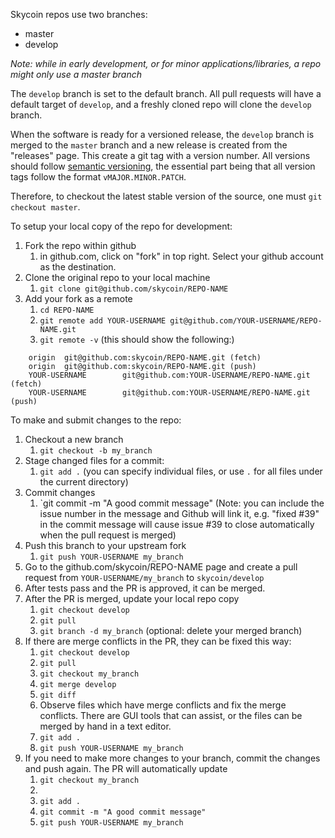 Skycoin repos use two branches:

* master
* develop

*Note: while in early development, or for minor applications/libraries, a repo might only use a master branch*

The `develop` branch is set to the default branch. All pull requests will have a default target of `develop`, and a freshly cloned repo will clone the `develop` branch.

When the software is ready for a versioned release, the `develop` branch is merged to the `master` branch and a new release is created from the "releases" page. This create a git tag with a version number. All versions should follow [semantic versioning](https://semver.org), the essential part being that all version tags follow the format `vMAJOR.MINOR.PATCH`.

Therefore, to checkout the latest stable version of the source, one must `git checkout master`.

To setup your local copy of the repo for development:

1. Fork the repo within github			
    1. in github.com, click on "fork" in top right. Select your github account as the destination.
1. Clone the original repo to your local machine
    1. `git clone git@github.com/skycoin/REPO-NAME`
1. Add your fork as a remote  
    1. `cd REPO-NAME`			
    1. `git remote add YOUR-USERNAME git@github.com/YOUR-USERNAME/REPO-NAME.git`
    1. `git remote -v` (this should show the following:)
```		
    origin  git@github.com:skycoin/REPO-NAME.git (fetch)
    origin  git@github.com:skycoin/REPO-NAME.git (push)
    YOUR-USERNAME        git@github.com:YOUR-USERNAME/REPO-NAME.git (fetch)
    YOUR-USERNAME        git@github.com:YOUR-USERNAME/REPO-NAME.git (push)
```

To make and submit changes to the repo:
	
1. Checkout a new branch
    1.	`git checkout -b my_branch`
1. Stage changed files for a commit:
    1.	`git add .` (you can specify individual files, or use `.` for all files under the current directory)
1. Commit changes
    1. `git commit -m "A good commit message" (Note: you can include the issue number in the message and Github will link it, e.g. "fixed #39" in the commit message will cause issue #39 to close automatically when the pull request is merged)
1. Push this branch to your upstream fork
    1. `git push YOUR-USERNAME my_branch`
1. Go to the github.com/skycoin/REPO-NAME page and create a pull request from `YOUR-USERNAME/my_branch` to `skycoin/develop`
1. After tests pass and the PR is approved, it can be merged.
1. After the PR is merged, update your local repo copy
    1. `git checkout develop`
    1. `git pull`
    1. `git branch -d my_branch` (optional: delete your merged branch)
1. If there are merge conflicts in the PR, they can be fixed this way:
    1. `git checkout develop`
    1. `git pull`
    1. `git checkout my_branch`
    1. `git merge develop`
    1. `git diff`
    1. Observe files which have merge conflicts and fix the merge conflicts. There are GUI tools that can assist, or the files can be merged by hand in a text editor.
    1. `git add .`
    1. `git push YOUR-USERNAME my_branch`
1. If you need to make more changes to your branch, commit the changes and push again. The PR will automatically update
    1. `git checkout my_branch`
    1. <edit files>
    1. `git add .`
    1. `git commit -m "A good commit message"`
    1. `git push YOUR-USERNAME my_branch`
